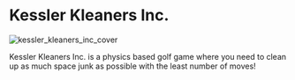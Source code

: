 # Kessler Kleaners Inc. 

![kessler_kleaners_inc_cover](https://user-images.githubusercontent.com/87340915/192830453-8ecacf3a-3778-4286-a288-22ba0b4bd51a.png)

Kessler Kleaners Inc. is a physics based golf game where you need to clean up as much space junk as possible with the least number of moves!
